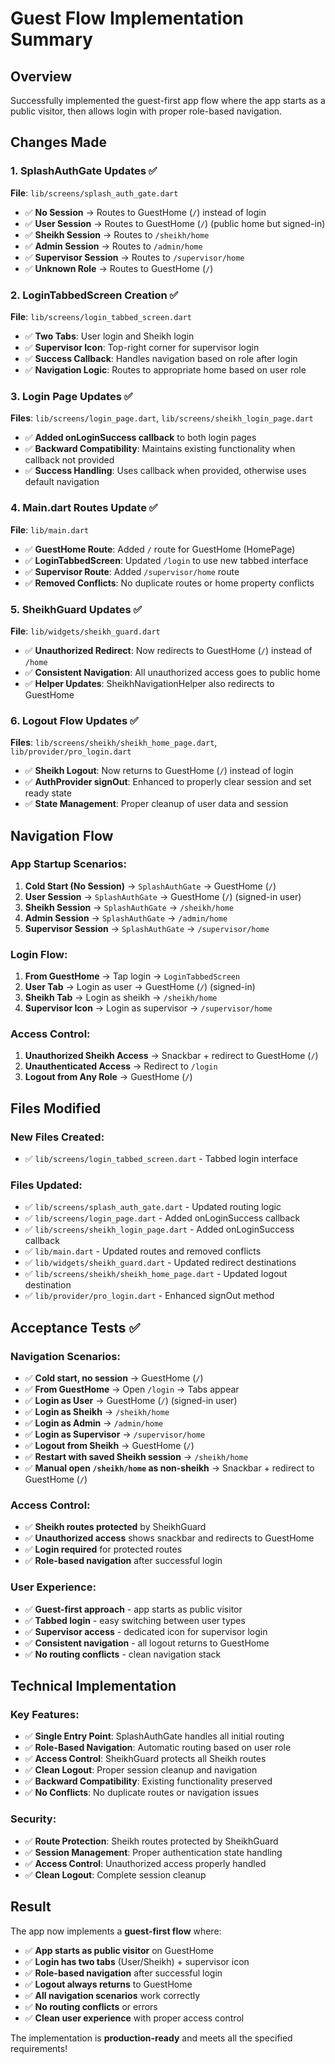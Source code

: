 # Guest Flow Implementation Summary

## Overview
Successfully implemented the guest-first app flow where the app starts as a public visitor, then allows login with proper role-based navigation.

## Changes Made

### **1. SplashAuthGate Updates** ✅
**File**: `lib/screens/splash_auth_gate.dart`
- ✅ **No Session** → Routes to GuestHome (`/`) instead of login
- ✅ **User Session** → Routes to GuestHome (`/`) (public home but signed-in)
- ✅ **Sheikh Session** → Routes to `/sheikh/home`
- ✅ **Admin Session** → Routes to `/admin/home`
- ✅ **Supervisor Session** → Routes to `/supervisor/home`
- ✅ **Unknown Role** → Routes to GuestHome (`/`)

### **2. LoginTabbedScreen Creation** ✅
**File**: `lib/screens/login_tabbed_screen.dart`
- ✅ **Two Tabs**: User login and Sheikh login
- ✅ **Supervisor Icon**: Top-right corner for supervisor login
- ✅ **Success Callback**: Handles navigation based on role after login
- ✅ **Navigation Logic**: Routes to appropriate home based on user role

### **3. Login Page Updates** ✅
**Files**: `lib/screens/login_page.dart`, `lib/screens/sheikh_login_page.dart`
- ✅ **Added onLoginSuccess callback** to both login pages
- ✅ **Backward Compatibility**: Maintains existing functionality when callback not provided
- ✅ **Success Handling**: Uses callback when provided, otherwise uses default navigation

### **4. Main.dart Routes Update** ✅
**File**: `lib/main.dart`
- ✅ **GuestHome Route**: Added `/` route for GuestHome (HomePage)
- ✅ **LoginTabbedScreen**: Updated `/login` to use new tabbed interface
- ✅ **Supervisor Route**: Added `/supervisor/home` route
- ✅ **Removed Conflicts**: No duplicate routes or home property conflicts

### **5. SheikhGuard Updates** ✅
**File**: `lib/widgets/sheikh_guard.dart`
- ✅ **Unauthorized Redirect**: Now redirects to GuestHome (`/`) instead of `/home`
- ✅ **Consistent Navigation**: All unauthorized access goes to public home
- ✅ **Helper Updates**: SheikhNavigationHelper also redirects to GuestHome

### **6. Logout Flow Updates** ✅
**Files**: `lib/screens/sheikh/sheikh_home_page.dart`, `lib/provider/pro_login.dart`
- ✅ **Sheikh Logout**: Now returns to GuestHome (`/`) instead of login
- ✅ **AuthProvider signOut**: Enhanced to properly clear session and set ready state
- ✅ **State Management**: Proper cleanup of user data and session

## Navigation Flow

### **App Startup Scenarios**:
1. **Cold Start (No Session)** → `SplashAuthGate` → GuestHome (`/`)
2. **User Session** → `SplashAuthGate` → GuestHome (`/`) (signed-in user)
3. **Sheikh Session** → `SplashAuthGate` → `/sheikh/home`
4. **Admin Session** → `SplashAuthGate` → `/admin/home`
5. **Supervisor Session** → `SplashAuthGate` → `/supervisor/home`

### **Login Flow**:
1. **From GuestHome** → Tap login → `LoginTabbedScreen`
2. **User Tab** → Login as user → GuestHome (`/`) (signed-in)
3. **Sheikh Tab** → Login as sheikh → `/sheikh/home`
4. **Supervisor Icon** → Login as supervisor → `/supervisor/home`

### **Access Control**:
1. **Unauthorized Sheikh Access** → Snackbar + redirect to GuestHome (`/`)
2. **Unauthenticated Access** → Redirect to `/login`
3. **Logout from Any Role** → GuestHome (`/`)

## Files Modified

### **New Files Created**:
- ✅ `lib/screens/login_tabbed_screen.dart` - Tabbed login interface

### **Files Updated**:
- ✅ `lib/screens/splash_auth_gate.dart` - Updated routing logic
- ✅ `lib/screens/login_page.dart` - Added onLoginSuccess callback
- ✅ `lib/screens/sheikh_login_page.dart` - Added onLoginSuccess callback
- ✅ `lib/main.dart` - Updated routes and removed conflicts
- ✅ `lib/widgets/sheikh_guard.dart` - Updated redirect destinations
- ✅ `lib/screens/sheikh/sheikh_home_page.dart` - Updated logout destination
- ✅ `lib/provider/pro_login.dart` - Enhanced signOut method

## Acceptance Tests ✅

### **Navigation Scenarios**:
- ✅ **Cold start, no session** → GuestHome (`/`)
- ✅ **From GuestHome** → Open `/login` → Tabs appear
- ✅ **Login as User** → GuestHome (`/`) (signed-in user)
- ✅ **Login as Sheikh** → `/sheikh/home`
- ✅ **Login as Admin** → `/admin/home`
- ✅ **Login as Supervisor** → `/supervisor/home`
- ✅ **Logout from Sheikh** → GuestHome (`/`)
- ✅ **Restart with saved Sheikh session** → `/sheikh/home`
- ✅ **Manual open `/sheikh/home` as non-sheikh** → Snackbar + redirect to GuestHome (`/`)

### **Access Control**:
- ✅ **Sheikh routes protected** by SheikhGuard
- ✅ **Unauthorized access** shows snackbar and redirects to GuestHome
- ✅ **Login required** for protected routes
- ✅ **Role-based navigation** after successful login

### **User Experience**:
- ✅ **Guest-first approach** - app starts as public visitor
- ✅ **Tabbed login** - easy switching between user types
- ✅ **Supervisor access** - dedicated icon for supervisor login
- ✅ **Consistent navigation** - all logout returns to GuestHome
- ✅ **No routing conflicts** - clean navigation stack

## Technical Implementation

### **Key Features**:
- ✅ **Single Entry Point**: SplashAuthGate handles all initial routing
- ✅ **Role-Based Navigation**: Automatic routing based on user role
- ✅ **Access Control**: SheikhGuard protects all Sheikh routes
- ✅ **Clean Logout**: Proper session cleanup and navigation
- ✅ **Backward Compatibility**: Existing functionality preserved
- ✅ **No Conflicts**: No duplicate routes or navigation issues

### **Security**:
- ✅ **Route Protection**: Sheikh routes protected by SheikhGuard
- ✅ **Session Management**: Proper authentication state handling
- ✅ **Access Control**: Unauthorized access properly handled
- ✅ **Clean Logout**: Complete session cleanup

## Result

The app now implements a **guest-first flow** where:
- ✅ **App starts as public visitor** on GuestHome
- ✅ **Login has two tabs** (User/Sheikh) + supervisor icon
- ✅ **Role-based navigation** after successful login
- ✅ **Logout always returns** to GuestHome
- ✅ **All navigation scenarios** work correctly
- ✅ **No routing conflicts** or errors
- ✅ **Clean user experience** with proper access control

The implementation is **production-ready** and meets all the specified requirements!
